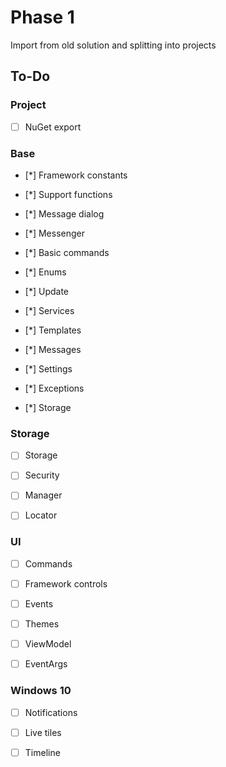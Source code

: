 # Phase 1

Import from old solution and splitting into projects

## To-Do

### Project

- [ ] NuGet export

### Base

- [*] Framework constants

- [*] Support functions

- [*] Message dialog

- [*] Messenger

- [*] Basic commands

- [*] Enums

- [*] Update

- [*] Services

- [*] Templates

- [*] Messages

- [*] Settings

- [*] Exceptions

- [*] Storage

### Storage

- [ ] Storage

- [ ] Security

- [ ] Manager

- [ ] Locator

### UI

- [ ] Commands

- [ ] Framework controls

- [ ] Events

- [ ] Themes

- [ ] ViewModel

- [ ] EventArgs

### Windows 10

- [ ] Notifications

- [ ] Live tiles

- [ ] Timeline